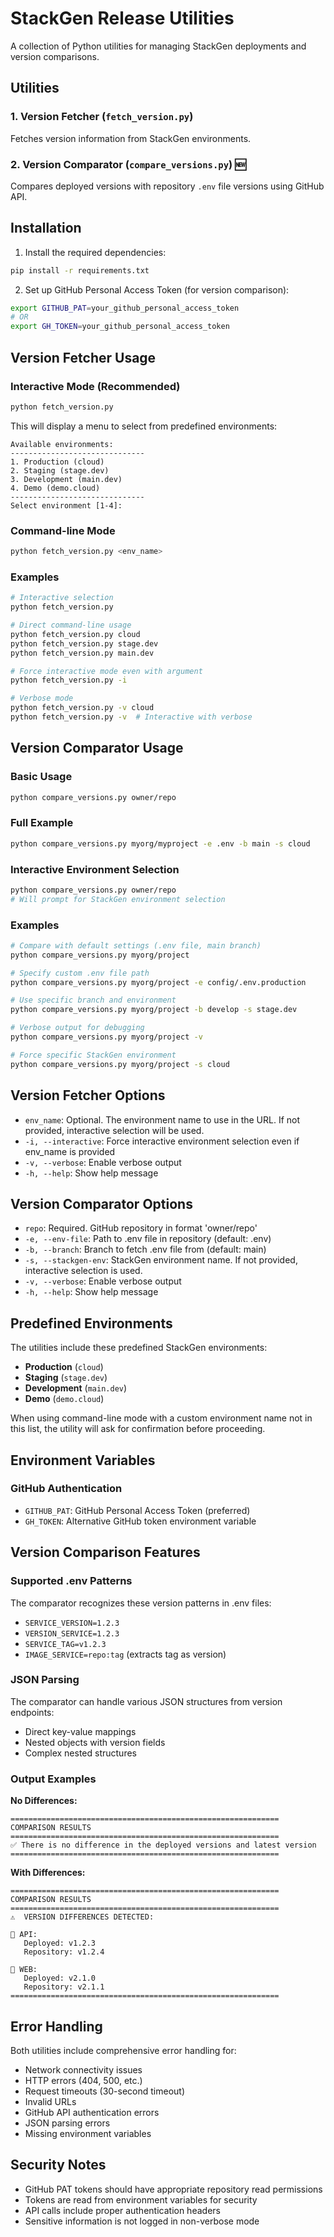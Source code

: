 # StackGen Release Utilities

A collection of Python utilities for managing StackGen deployments and version comparisons.

## Utilities

### 1. Version Fetcher (`fetch_version.py`)

Fetches version information from StackGen environments.

### 2. Version Comparator (`compare_versions.py`) 🆕

Compares deployed versions with repository `.env` file versions using GitHub API.

## Installation

1. Install the required dependencies:
```bash
pip install -r requirements.txt
```

2. Set up GitHub Personal Access Token (for version comparison):
```bash
export GITHUB_PAT=your_github_personal_access_token
# OR
export GH_TOKEN=your_github_personal_access_token
```

## Version Fetcher Usage

### Interactive Mode (Recommended)
```bash
python fetch_version.py
```

This will display a menu to select from predefined environments:
```
Available environments:
------------------------------
1. Production (cloud)
2. Staging (stage.dev)  
3. Development (main.dev)
4. Demo (demo.cloud)
------------------------------
Select environment [1-4]: 
```

### Command-line Mode
```bash
python fetch_version.py <env_name>
```

### Examples
```bash
# Interactive selection
python fetch_version.py

# Direct command-line usage
python fetch_version.py cloud
python fetch_version.py stage.dev
python fetch_version.py main.dev

# Force interactive mode even with argument
python fetch_version.py -i

# Verbose mode
python fetch_version.py -v cloud
python fetch_version.py -v  # Interactive with verbose
```

## Version Comparator Usage

### Basic Usage
```bash
python compare_versions.py owner/repo
```

### Full Example
```bash
python compare_versions.py myorg/myproject -e .env -b main -s cloud
```

### Interactive Environment Selection
```bash
python compare_versions.py owner/repo
# Will prompt for StackGen environment selection
```

### Examples
```bash
# Compare with default settings (.env file, main branch)
python compare_versions.py myorg/project

# Specify custom .env file path
python compare_versions.py myorg/project -e config/.env.production

# Use specific branch and environment
python compare_versions.py myorg/project -b develop -s stage.dev

# Verbose output for debugging
python compare_versions.py myorg/project -v

# Force specific StackGen environment
python compare_versions.py myorg/project -s cloud
```

## Version Fetcher Options

- `env_name`: Optional. The environment name to use in the URL. If not provided, interactive selection will be used.
- `-i, --interactive`: Force interactive environment selection even if env_name is provided
- `-v, --verbose`: Enable verbose output
- `-h, --help`: Show help message

## Version Comparator Options

- `repo`: Required. GitHub repository in format 'owner/repo'
- `-e, --env-file`: Path to .env file in repository (default: .env)
- `-b, --branch`: Branch to fetch .env file from (default: main)
- `-s, --stackgen-env`: StackGen environment name. If not provided, interactive selection is used.
- `-v, --verbose`: Enable verbose output
- `-h, --help`: Show help message

## Predefined Environments

The utilities include these predefined StackGen environments:
- **Production** (`cloud`)
- **Staging** (`stage.dev`)
- **Development** (`main.dev`)
- **Demo** (`demo.cloud`)

When using command-line mode with a custom environment name not in this list, the utility will ask for confirmation before proceeding.

## Environment Variables

### GitHub Authentication
- `GITHUB_PAT`: GitHub Personal Access Token (preferred)
- `GH_TOKEN`: Alternative GitHub token environment variable

## Version Comparison Features

### Supported .env Patterns
The comparator recognizes these version patterns in .env files:
- `SERVICE_VERSION=1.2.3`
- `VERSION_SERVICE=1.2.3`
- `SERVICE_TAG=v1.2.3`
- `IMAGE_SERVICE=repo:tag` (extracts tag as version)

### JSON Parsing
The comparator can handle various JSON structures from version endpoints:
- Direct key-value mappings
- Nested objects with version fields
- Complex nested structures

### Output Examples

**No Differences:**
```
============================================================
COMPARISON RESULTS
============================================================
✅ There is no difference in the deployed versions and latest version
============================================================
```

**With Differences:**
```
============================================================
COMPARISON RESULTS
============================================================
⚠️  VERSION DIFFERENCES DETECTED:

🔄 API:
   Deployed: v1.2.3
   Repository: v1.2.4

🔄 WEB:
   Deployed: v2.1.0
   Repository: v2.1.1
============================================================
```

## Error Handling

Both utilities include comprehensive error handling for:
- Network connectivity issues
- HTTP errors (404, 500, etc.)
- Request timeouts (30-second timeout)
- Invalid URLs
- GitHub API authentication errors
- JSON parsing errors
- Missing environment variables

## Security Notes

- GitHub PAT tokens should have appropriate repository read permissions
- Tokens are read from environment variables for security
- API calls include proper authentication headers
- Sensitive information is not logged in non-verbose mode 